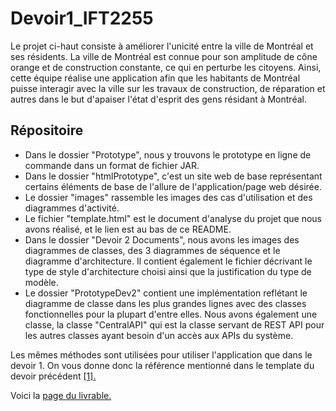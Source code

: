 # Devoir1_IFT2255

Le projet ci-haut consiste à améliorer l'unicité entre la ville de Montréal et ses résidents. La ville de Montréal est connue pour son amplitude de cône orange et de construction constante, ce qui en perturbe les citoyens. Ainsi, cette équipe réalise une application afin que les habitants de Montréal puisse interagir avec la ville sur les travaux de construction, de réparation et autres dans le but d'apaiser l'état d'esprit des gens résidant à Montréal. 

## Répositoire
- Dans le dossier "Prototype", nous y trouvons le prototype en ligne de commande dans un format de fichier JAR.
- Dans le dossier "htmlPrototype", c'est un site web de base représentant certains éléments de base de l'allure de l'application/page web désirée.
- Le dossier "images" rassemble les images des cas d'utilisation et des diagrammes d'activité.
- Le fichier "template.html" est le document d'analyse du projet que nous avons réalisé, et le lien est au bas de ce README.
- Dans le dossier "Devoir 2 Documents", nous avons les images des diagrammes de classes, des 3 diagrammes de séquence et le diagramme d'architecture. Il contient également le fichier décrivant le type de style d'architecture choisi ainsi que la justification du type de modèle.
- Le dossier "PrototypeDev2" contient une implémentation reflétant le diagramme de classe dans les plus grandes lignes avec des classes fonctionnelles pour la plupart d'entre elles. Nous avons également une classe, la classe "CentralAPI" qui est la classe servant de REST API pour les autres classes ayant besoin d'un accès aux APIs du système.

Les mêmes méthodes sont utilisées pour utiliser l'application que dans le devoir 1. On vous donne donc la référence mentionné dans le template du devoir précédent <a  href="https://chrisserver.github.io/Gr17_IFT2255/template.html#prototype" target="_blank" rel="noopener noreferrer">[1].</a>

Voici la <a href="https://chrisserver.github.io/Gr17_IFT2255/template.html" target="_blank" rel="noopener noreferrer">page du livrable.</a>

